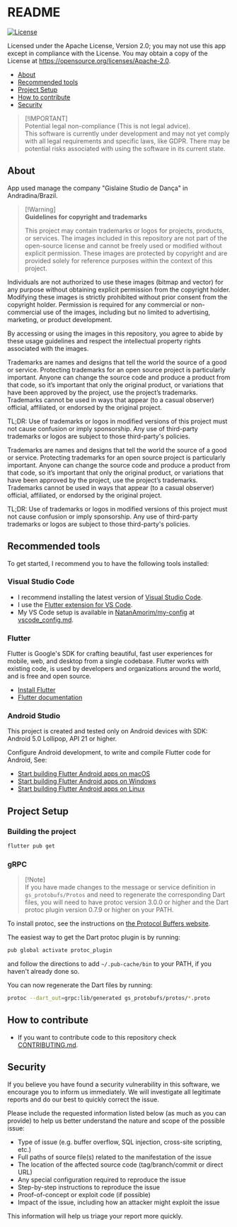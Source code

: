 # README

[![License](https://img.shields.io/badge/License-Apache%202.0-blue.svg)](https://opensource.org/licenses/Apache-2.0)

Licensed under the Apache License, Version 2.0; you may not use this app except in compliance with the License. You may obtain a copy of the License at <https://opensource.org/licenses/Apache-2.0>.

- [About](#about)
- [Recommended tools](#recommended-tools)
- [Project Setup](#project-setup)
- [How to contribute](#how-to-contribute)
- [Security](#security)

> [!IMPORTANT]\
> Potential legal non-compliance (This is not legal advice).\
> This software is currently under development and may not yet comply with all legal requirements and specific laws, like GDPR. There may be potential risks associated with using the software in its current state.

## About

App used manage the company "Gislaine Studio de Dança" in Andradina/Brazil.

> [!Warning]\
> **Guidelines for copyright and trademarks**
>
> This project may contain trademarks or logos for projects, products, or services.
> The images included in this repository are not part of the open-source license and cannot be freely used or modified without explicit permission. These images are protected by copyright and are provided solely for reference purposes within the context of this project.

Individuals are not authorized to use these images (bitmap and vector) for any purpose without obtaining explicit permission from the copyright holder. Modifying these images is strictly prohibited without prior consent from the copyright holder. Permission is required for any commercial or non-commercial use of the images, including but no limited to advertising, marketing, or product development.

By accessing or using the images in this repository, you agree to abide by these usage guidelines and respect the intellectual property rights associated with the images.

Trademarks are names and designs that tell the world the source of a good or service. Protecting trademarks for an open source project is particularly important. Anyone can change the source code and produce a product from that code, so it’s important that only the original product, or variations that have been approved by the project, use the project’s trademarks. Trademarks cannot be used in ways that appear (to a casual observer) official, affiliated, or endorsed by the original project.

TL;DR: Use of trademarks or logos in modified versions of this project must not cause confusion or imply sponsorship. Any use of third-party trademarks or logos are subject to those third-party's policies.

Trademarks are names and designs that tell the world the source of a good or service. Protecting trademarks for an open source project is particularly important. Anyone can change the source code and produce a product from that code, so it’s important that only the original product, or variations that have been approved by the project, use the project’s trademarks. Trademarks cannot be used in ways that appear (to a casual observer) official, affiliated, or endorsed by the original project.

TL;DR: Use of trademarks or logos in modified versions of this project must not cause confusion or imply sponsorship. Any use of third-party trademarks or logos are subject to those third-party's policies.

## Recommended tools

To get started, I recommend you to have the following tools installed:

### Visual Studio Code

- I recommend installing the latest version of [Visual Studio Code](https://code.visualstudio.com/).
- I use the [Flutter extension for VS Code](https://marketplace.visualstudio.com/items?itemName=Dart-Code.flutter).
- My VS Code setup is available in [NatanAmorim/my-config](https://github.com/NatanAmorim/my-config) at [vscode_config.md](https://github.com/NatanAmorim/my-config/blob/master/vscode_config.md).

### Flutter

Flutter is Google's SDK for crafting beautiful, fast user experiences for mobile, web, and desktop from a single codebase. Flutter works with existing code, is used by developers and organizations around the world, and is free and open source.

- [Install Flutter](https://flutter.dev/get-started/)
- [Flutter documentation](https://docs.flutter.dev/)

### Android Studio

This project is created and tested only on Android devices with SDK: Android 5.0 Lollipop, API 21 or higher.

Configure Android development, to write and compile Flutter code for Android, See:

- [Start building Flutter Android apps on macOS](https://docs.flutter.dev/get-started/install/macos/mobile-android)
- [Start building Flutter Android apps on Windows](https://docs.flutter.dev/get-started/install/windows/mobile)
- [Start building Flutter Android apps on Linux](https://docs.flutter.dev/get-started/install/linux)

## Project Setup

### Building the project

```sh
flutter pub get
```

### gRPC

> [!Note]\
> If you have made changes to the message or service definition in `gs_protobufs/Protos` and need to regenerate the corresponding Dart files, you will need to have protoc version 3.0.0 or higher and the Dart protoc plugin version 0.7.9 or higher on your PATH.

To install protoc, see the instructions on [the Protocol Buffers website](https://developers.google.com/protocol-buffers/).

The easiest way to get the Dart protoc plugin is by running:

```sh
pub global activate protoc_plugin
```

and follow the directions to add `~/.pub-cache/bin` to your PATH, if you haven't already done so.

You can now regenerate the Dart files by running:

```sh
protoc --dart_out=grpc:lib/generated gs_protobufs/protos/*.proto
```

## How to contribute

- If you want to contribute code to this repository check [CONTRIBUTING.md](https://github.com/NatanAmorim/gs_manager/blob/main/CONTRIBUTING.md).

## Security
<!--
Please do not report security vulnerabilities through public GitHub issues.\
Instead, please report them to {email-address}.\
You should receive a response within 24 hours. If for some reason you do not, please follow up via email to ensure we received your original message.
-->

If you believe you have found a security vulnerability in this software, we encourage you to inform us immediately. We will investigate all legitimate reports and do our best to quickly correct the issue.

Please include the requested information listed below (as much as you can provide) to help us better understand the nature and scope of the possible issue:

- Type of issue (e.g. buffer overflow, SQL injection, cross-site scripting, etc.)
- Full paths of source file(s) related to the manifestation of the issue
- The location of the affected source code (tag/branch/commit or direct URL)
- Any special configuration required to reproduce the issue
- Step-by-step instructions to reproduce the issue
- Proof-of-concept or exploit code (if possible)
- Impact of the issue, including how an attacker might exploit the issue

This information will help us triage your report more quickly.
